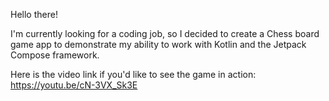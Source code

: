 Hello there!

I'm currently looking for a coding job, so I decided to create a Chess board game app to demonstrate my ability to work with Kotlin and the Jetpack Compose framework. 

Here is the video link if you'd like to see the game in action: https://youtu.be/cN-3VX_Sk3E
